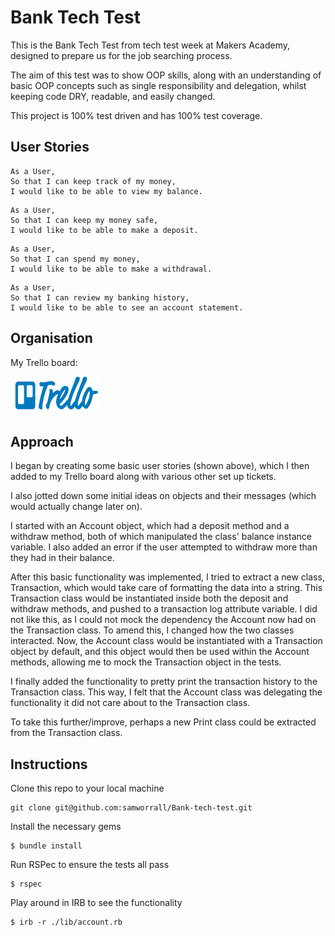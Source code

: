 # Bank Tech Test

This is the Bank Tech Test from tech test week at Makers Academy, designed to prepare us for the job searching process.

The aim of this test was to show OOP skills, along with an understanding of basic OOP concepts such as single responsibility and delegation, whilst keeping code DRY, readable, and easily changed.

This project is 100% test driven and has 100% test coverage.

## User Stories

```
As a User,
So that I can keep track of my money,
I would like to be able to view my balance.
```

```
As a User,
So that I can keep my money safe,
I would like to be able to make a deposit.
```

```
As a User,
So that I can spend my money,
I would like to be able to make a withdrawal.
```

```
As a User,
So that I can review my banking history,
I would like to be able to see an account statement.
```


## Organisation

My Trello board:

<a href="https://trello.com/b/qFaoCJ6E/bank-tech-test"><img src="logos/Trello.png" height="60" width="140"></a>


## Approach

I began by creating some basic user stories (shown above), which I then added to my Trello board along with various other set up tickets.

I also jotted down some initial ideas on objects and their messages (which would actually change later on).

I started with an Account object, which had a deposit method and a withdraw method, both of which manipulated the class' balance instance variable. I also added an error if the user attempted to withdraw more than they had in their balance.

After this basic functionality was implemented, I tried to extract a new class, Transaction, which would take care of formatting the data into a string. This Transaction class would be instantiated inside both the deposit and withdraw methods, and pushed to a transaction log attribute variable. I did not like this, as I could not mock the dependency the Account now had on the Transaction class. To amend this, I changed how the two classes interacted. Now, the Account class would be instantiated with a Transaction object by default, and this object would then be used within the Account methods, allowing me to mock the Transaction object in the tests.

I finally added the functionality to pretty print the transaction history to the Transaction class. This way, I felt that the Account class was delegating the functionality it did not care about to the Transaction class.

To take this further/improve, perhaps a new Print class could be extracted from the Transaction class.

## Instructions

Clone this repo to your local machine
```
git clone git@github.com:samworrall/Bank-tech-test.git
```

Install the necessary gems
```
$ bundle install
```

Run RSPec to ensure the tests all pass
```
$ rspec
```

Play around in IRB to see the functionality
```
$ irb -r ./lib/account.rb
```
